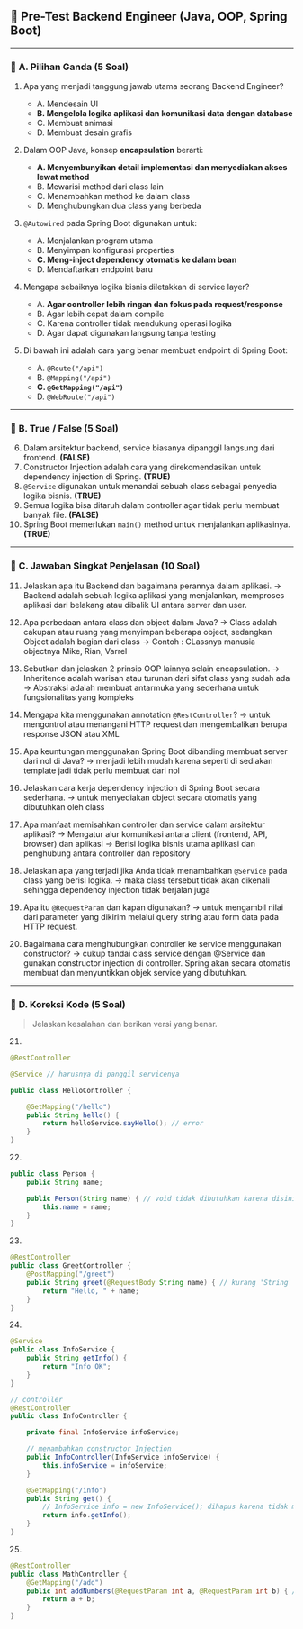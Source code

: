 ## 🧠 **Pre-Test Backend Engineer (Java, OOP, Spring Boot)**

---

### 🔸 **A. Pilihan Ganda (5 Soal)**

1. Apa yang menjadi tanggung jawab utama seorang Backend Engineer?

   - A. Mendesain UI
   - **B. Mengelola logika aplikasi dan komunikasi data dengan database**
   - C. Membuat animasi
   - D. Membuat desain grafis

2. Dalam OOP Java, konsep **encapsulation** berarti:

   - **A. Menyembunyikan detail implementasi dan menyediakan akses lewat method**
   - B. Mewarisi method dari class lain
   - C. Menambahkan method ke dalam class
   - D. Menghubungkan dua class yang berbeda

3. `@Autowired` pada Spring Boot digunakan untuk:

   - A. Menjalankan program utama
   - B. Menyimpan konfigurasi properties
   - **C. Meng-inject dependency otomatis ke dalam bean**
   - D. Mendaftarkan endpoint baru

4. Mengapa sebaiknya logika bisnis diletakkan di service layer?

   - A. **Agar controller lebih ringan dan fokus pada request/response**
   - B. Agar lebih cepat dalam compile
   - C. Karena controller tidak mendukung operasi logika
   - D. Agar dapat digunakan langsung tanpa testing

5. Di bawah ini adalah cara yang benar membuat endpoint di Spring Boot:

   - A. `@Route("/api")`
   - B. `@Mapping("/api")`
   - **C. `@GetMapping("/api")`**
   - D. `@WebRoute("/api")`

---

### 🔸 **B. True / False (5 Soal)**

6. Dalam arsitektur backend, service biasanya dipanggil langsung dari frontend. **(FALSE)**
7. Constructor Injection adalah cara yang direkomendasikan untuk dependency injection di Spring. **(TRUE)**
8. `@Service` digunakan untuk menandai sebuah class sebagai penyedia logika bisnis. **(TRUE)**
9. Semua logika bisa ditaruh dalam controller agar tidak perlu membuat banyak file. **(FALSE)**
10. Spring Boot memerlukan `main()` method untuk menjalankan aplikasinya. **(TRUE)**

---

### 🔸 **C. Jawaban Singkat Penjelasan (10 Soal)**

11. Jelaskan apa itu Backend dan bagaimana perannya dalam aplikasi.
-> Backend adalah sebuah logika aplikasi yang menjalankan, memproses aplikasi dari belakang atau dibalik UI antara server dan user.

12. Apa perbedaan antara class dan object dalam Java?
-> Class adalah cakupan atau ruang yang menyimpan beberapa object, sedangkan Object adalah bagian dari class
-> Contoh : CLassnya manusia objectnya Mike, Rian, Varrel

13. Sebutkan dan jelaskan 2 prinsip OOP lainnya selain encapsulation.
-> Inheritence adalah warisan atau turunan dari sifat class yang sudah ada
-> Abstraksi adalah membuat antarmuka yang sederhana untuk fungsionalitas yang kompleks

14. Mengapa kita menggunakan annotation `@RestController`?
-> untuk mengontrol atau menangani HTTP request dan mengembalikan berupa response JSON atau XML

15. Apa keuntungan menggunakan Spring Boot dibanding membuat server dari nol di Java?
-> menjadi lebih mudah karena seperti di sediakan template jadi tidak perlu membuat dari nol

16. Jelaskan cara kerja dependency injection di Spring Boot secara sederhana.
-> untuk menyediakan object secara otomatis yang dibutuhkan oleh class

17. Apa manfaat memisahkan controller dan service dalam arsitektur aplikasi?
-> Mengatur alur komunikasi antara client (frontend, API, browser) dan aplikasi
-> Berisi logika bisnis utama aplikasi dan penghubung antara controller dan repository

18. Jelaskan apa yang terjadi jika Anda tidak menambahkan `@Service` pada class yang berisi logika.
-> maka class tersebut tidak akan dikenali sehingga dependency injection tidak berjalan juga

19. Apa itu `@RequestParam` dan kapan digunakan?
-> untuk mengambil nilai dari parameter yang dikirim melalui query string atau form data pada HTTP request.

20. Bagaimana cara menghubungkan controller ke service menggunakan constructor?
-> cukup tandai class service dengan @Service dan gunakan constructor injection di controller. Spring akan secara otomatis membuat dan menyuntikkan objek service yang dibutuhkan.

---

### 🔸 **D. Koreksi Kode (5 Soal)**

> Jelaskan kesalahan dan berikan versi yang benar.

21.

```java
@RestController

@Service // harusnya di panggil servicenya 

public class HelloController {

    @GetMapping("/hello")
    public String hello() {
        return helloService.sayHello(); // error
    }
}
```

22.

```java
public class Person {
    public String name;

    public Person(String name) { // void tidak dibutuhkan karena disini menggunakan this untuk mereturn name
        this.name = name;
    }
}
```

23.

```java
@RestController
public class GreetController {
    @PostMapping("/greet")
    public String greet(@RequestBody String name) { // kurang 'String' untuk tipe datanya
        return "Hello, " + name;
    }
}
```

24.

```java
@Service
public class InfoService {
    public String getInfo() {
        return "Info OK";
    }
}

// controller
@RestController
public class InfoController {

    private final InfoService infoService;

    // menambahkan constructor Injection
    public InfoController(InfoService infoService) {
        this.infoService = infoService;
    }

    @GetMapping("/info")
    public String get() {
        // InfoService info = new InfoService(); dihapus karena tidak menggunakan consturctor untuk membuat object service
        return info.getInfo();
    }
}
```

25.

```java
@RestController
public class MathController {
    @GetMapping("/add")
    public int addNumbers(@RequestParam int a, @RequestParam int b) { // menambahkan '@RequestParam' untuk mendapatkan body request
        return a + b;
    }
}
```
